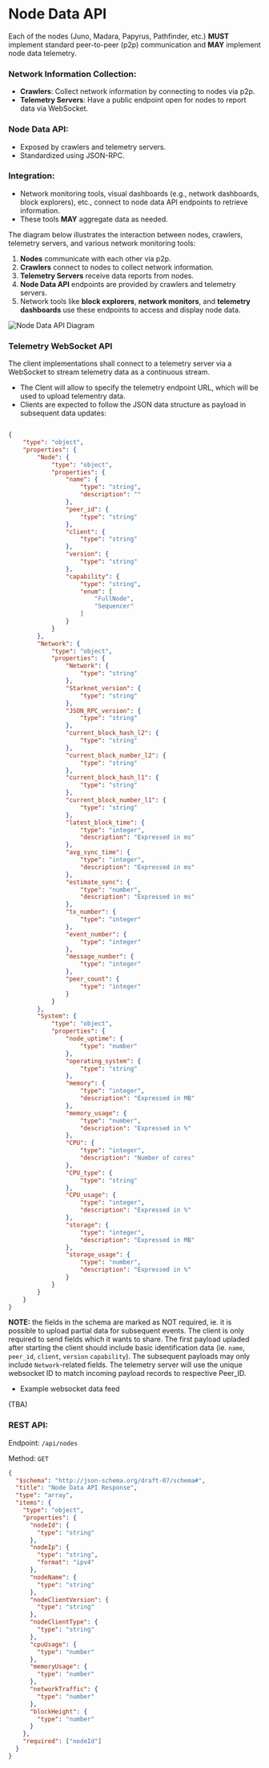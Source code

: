 # Node Data API

Each of the nodes (Juno, Madara, Papyrus, Pathfinder, etc.) **MUST** implement standard peer-to-peer (p2p) communication and **MAY** implement node data telemetry.

### **Network Information Collection:**

- **Crawlers**: Collect network information by connecting to nodes via p2p.
- **Telemetry Servers**: Have a public endpoint open for nodes to report data via WebSocket.

### **Node Data API**:

- Exposed by crawlers and telemetry servers.
- Standardized using JSON-RPC.

### **Integration**:

- Network monitoring tools, visual dashboards (e.g., network dashboards, block explorers), etc., connect to node data API endpoints to retrieve information.
- These tools **MAY** aggregate data as needed.

The diagram below illustrates the interaction between nodes, crawlers, telemetry servers, and various network monitoring tools:

1. **Nodes** communicate with each other via p2p.
2. **Crawlers** connect to nodes to collect network information.
3. **Telemetry Servers** receive data reports from nodes.
4. **Node Data API** endpoints are provided by crawlers and telemetry servers.
5. Network tools like **block explorers**, **network monitors**, and **telemetry dashboards** use these endpoints to access and display node data.

![Node Data API Diagram](images/node-data-api-diagram.png)

### Telemetry WebSocket API

The client implementations shall connect to a telemetry server via a WebSocket to stream telemetry data as a continuous stream. 

- The Clent will allow to specify the telemetry endpoint URL, which will be used to upload telementry data. 
- Clients are expected to follow the JSON data structure as payload in subsequent data updates:

```json

{
    "type": "object",
    "properties": {
        "Node": {
            "type": "object",
            "properties": {
                "name": {
                    "type": "string",
                    "description": ""
                },
                "peer_id": {
                    "type": "string"
                },
                "client": {
                    "type": "string"
                },
                "version": {
                    "type": "string"
                },
                "capability": {
                    "type": "string",
                    "enum": [
                        "FullNode",
                        "Sequencer"
                    ]
                }
            }
        },
        "Network": {
            "type": "object",
            "properties": {
                "Network": {
                    "type": "string"
                },
                "Starknet_version": {
                    "type": "string"
                },
                "JSON_RPC_version": {
                    "type": "string"
                },
                "current_block_hash_l2": {
                    "type": "string"
                },
                "current_block_number_l2": {
                    "type": "string"
                },
                "current_block_hash_l1": {
                    "type": "string"
                },
                "current_block_number_l1": {
                    "type": "string"
                },
                "latest_block_time": {
                    "type": "integer",
                    "description": "Expressed in ms"
                },
                "avg_sync_time": {
                    "type": "integer",
                    "description": "Expressed in ms"
                },
                "estimate_sync": {
                    "type": "number",
                    "description": "Expressed in ms"
                },
                "tx_number": {
                    "type": "integer"
                },
                "event_number": {
                    "type": "integer"
                },
                "message_number": {
                    "type": "integer"
                },
                "peer_count": {
                    "type": "integer"
                }
            }
        },
        "System": {
            "type": "object",
            "properties": {
                "node_uptime": {
                    "type": "number"
                },
                "operating_system": {
                    "type": "string"
                },
                "memory": {
                    "type": "integer",
                    "description": "Expressed in MB"
                },
                "memory_usage": {
                    "type": "number",
                    "description": "Expressed in %"
                },
                "CPU": {
                    "type": "integer",
                    "description": "Number of cores"
                },
                "CPU_type": {
                    "type": "string"
                },
                "CPU_usage": {
                    "type": "integer",
                    "description": "Expressed in %"
                },
                "storage": {
                    "type": "integer",
                    "description": "Expressed in MB"
                },
                "storage_usage": {
                    "type": "number",
                    "description": "Expressed in %"
                }
            }
        }
    }
}


```

**NOTE:** the fields in the schema are marked as NOT required, ie. it is possible to upload partial data for subsequent events. 
The client is only required to send fields which it wants to share. The first payload upladed after starting the client should include basic identification data (ie. `name`, `peer_id`, `client`, `version` `capability`). The subsequent payloads may only include `Network`-related fields. The telemetry server will use the unique websocket ID to match incoming payload records to respective Peer_ID.


- Example websocket data feed

(TBA)



### REST API:

Endpoint: `/api/nodes`

Method: `GET`

```json
{
  "$schema": "http://json-schema.org/draft-07/schema#",
  "title": "Node Data API Response",
  "type": "array",
  "items": {
    "type": "object",
    "properties": {
      "nodeId": {
        "type": "string"
      },
      "nodeIp": {
        "type": "string",
        "format": "ipv4"
      },
      "nodeName": {
        "type": "string"
      },
      "nodeClientVersion": {
        "type": "string"
      },
      "nodeClientType": {
        "type": "string"
      },
      "cpuUsage": {
        "type": "number"
      },
      "memoryUsage": {
        "type": "number"
      },
      "networkTraffic": {
        "type": "number"
      },
      "blockHeight": {
        "type": "number"
      }
    },
    "required": ["nodeId"]
  }
}
```
